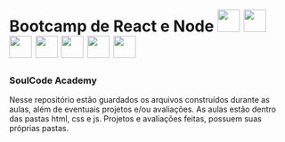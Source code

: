 
# Bootcamp de React e Node    <img src="https://cdn.jsdelivr.net/gh/devicons/devicon/icons/javascript/javascript-plain.svg" height="40" width="40"/> <img src="https://cdn.jsdelivr.net/gh/devicons/devicon/icons/html5/html5-plain.svg" height="40" width="40" /> <img src="https://cdn.jsdelivr.net/gh/devicons/devicon/icons/css3/css3-plain.svg" height="40" width="40" /> <img src="https://cdn.jsdelivr.net/gh/devicons/devicon/icons/react/react-original.svg" height="40" width="40"/> <img src="https://cdn.jsdelivr.net/gh/devicons/devicon/icons/nodejs/nodejs-original.svg" height="40" width="40" /> <img src="https://cdn.jsdelivr.net/gh/devicons/devicon/icons/firebase/firebase-plain.svg" height="40" width="40" /> <img src="https://cdn.jsdelivr.net/gh/devicons/devicon/icons/express/express-original-wordmark.svg" height="40" width="40" />
          
### SoulCode Academy



<div>   Nesse repositório estão guardados os arquivos construídos durante as aulas, além de eventuais projetos e/ou avaliações.
    As aulas estão dentro das pastas html, css e js. Projetos e avaliações feitas, possuem suas próprias pastas.</div>
